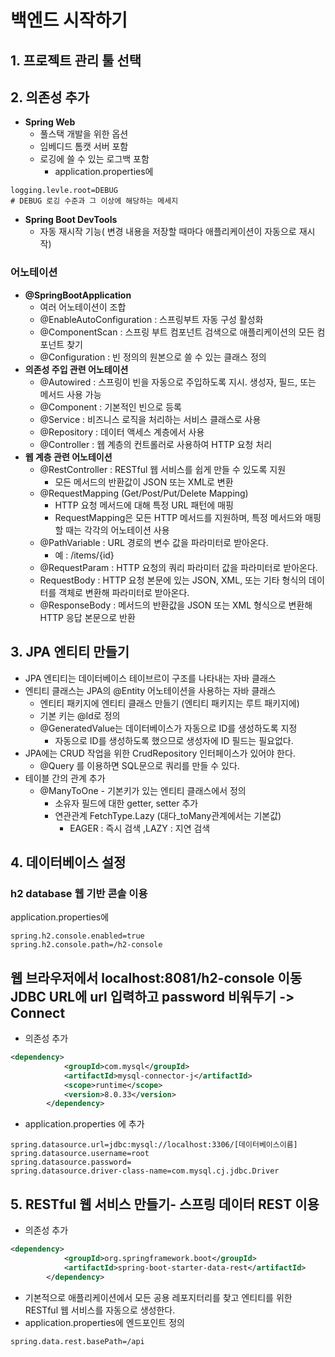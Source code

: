 # 백엔드 시작하기
## 1. 프로젝트 관리 툴 선택
## 2. 의존성 추가
- **Spring Web**
  - 풀스택 개발을 위한 옵션
  - 임베디드 톰캣 서버 포함
  - 로깅에 쓸 수 있는 로그백 포함
    - application.properties에
```
logging.levle.root=DEBUG
# DEBUG 로깅 수준과 그 이상에 해당하는 메세지 
```
- **Spring Boot DevTools** 
  - 자동 재시작 기능( 변경 내용을 저장할 때마다 애플리케이션이 자동으로 재시작)

### 어노테이션
- **@SpringBootApplication**
  - 여러 어노테이션이 조합
  - @EnableAutoConfiguration : 스프링부트 자동 구성 활성화
  - @ComponentScan : 스프링 부트 컴포넌트 검색으로 애플리케이션의 모든 컴포넌트 찾기
  - @Configuration : 빈 정의의 원본으로 쓸 수 있는 클래스 정의
- **의존성 주입 관련 어노테이션**
  - @Autowired : 스프링이 빈을 자동으로 주입하도록 지시. 생성자, 필드, 또는 메서드 사용 가능
  - @Component : 기본적인 빈으로 등록
  - @Service : 비즈니스 로직을 처리하는 서비스 클래스로 사용
  - @Repository : 데이터 액세스 계층에서 사용
  - @Controller : 웹 계층의 컨트롤러로 사용하여 HTTP 요청 처리
- **웹 계층 관련 어노테이션**
  - @RestController : RESTful 웹 서비스를 쉽게 만들 수 있도록 지원
    - 모든 메서드의 반환값이 JSON 또는 XML로 변환
  - @RequestMapping (Get/Post/Put/Delete Mapping)
    - HTTP 요청 메서드에 대해 특정 URL 패턴에 매핑
    - RequestMapping은 모든 HTTP 메서드를 지원하며, 특정 메서드와 매핑할 때는 각각의 어노테이션 사용
  - @PathVariable : URL 경로의 변수 값을 파라미터로 받아온다.
    - 예 : /items/{id}
  - @RequestParam : HTTP 요청의 쿼리 파라미터 값을 파라미터로 받아온다.
  - RequestBody : HTTP 요청 본문에 있는 JSON, XML, 또는 기타 형식의 데이터를 객체로 변환해 파라미터로 받아온다.
  - @ResponseBody : 메서드의 반환값을 JSON 또는 XML 형식으로 변환해 HTTP 응답 본문으로 반환

## 3. JPA 엔티티 만들기
- JPA 엔티티는 데이터베이스 테이브르이 구조를 나타내는 자바 클래스
- 엔티티 클래스는 JPA의 @Entity 어노테이션을 사용하는 자바 클래스
  - 엔티티 패키지에 엔티티 클래스 만들기 (엔티티 패키지는 루트 패키지에)
  - 기본 키는 @Id로 정의
  - @GeneratedValue는 데이터베이스가 자동으로 ID를 생성하도록 지정
    - 자동으로 ID를 생성하도록 했으므로 생성자에 ID 필드는 필요없다.
- JPA에는 CRUD 작업을 위한 CrudRepository 인터페이스가 있어야 한다.
  - @Query 를 이용하면 SQL문으로 쿼리를 만들 수 있다.
- 테이블 간의 관계 추가
  - @ManyToOne - 기본키가 있는 엔티티 클래스에서 정의
    - 소유자 필드에 대한 getter, setter 추가
    - 연관관계 FetchType.Lazy (대다_toMany관계에서는 기본값)
      - EAGER : 즉시 검색 ,LAZY : 지연 검색

## 4. 데이터베이스 설정
### h2 database 웹 기반 콘솔 이용
application.properties에   
```
spring.h2.console.enabled=true
spring.h2.console.path=/h2-console
```

웹 브라우저에서 localhost:8081/h2-console 이동   
JDBC URL에 url 입력하고 password 비워두기 -> Connect
---

- 의존성 추가
```xml
<dependency>
			<groupId>com.mysql</groupId>
			<artifactId>mysql-connector-j</artifactId>
			<scope>runtime</scope>
			<version>8.0.33</version>
		</dependency>
```
- application.properties 에 추가
```
spring.datasource.url=jdbc:mysql://localhost:3306/[데이터베이스이름]
spring.datasource.username=root
spring.datasource.password=
spring.datasource.driver-class-name=com.mysql.cj.jdbc.Driver
```

## 5. RESTful 웹 서비스 만들기- 스프링 데이터 REST 이용
- 의존성 추가
```xml
<dependency>
			<groupId>org.springframework.boot</groupId>
			<artifactId>spring-boot-starter-data-rest</artifactId>
		</dependency>
```
  - 기본적으로 애플리케이션에서 모든 공용 레포지터리를 찾고 엔티티를 위한 RESTful 웹 서비스를 자동으로 생성한다.
- application.properties에 엔드포인트 정의
```
spring.data.rest.basePath=/api
```
